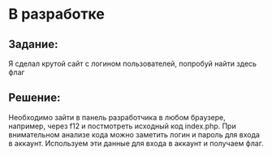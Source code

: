 <h1>В разработке</h1>

<h2>Задание:</h2>
Я сделал крутой сайт с логином пользователей, попробуй найти здесь флаг<br>

<h2>Решение:</h2>
Необходимо зайти в панель разработчика в любом браузере, например, через f12 и постмотреть исходный код index.php. При внимательном анализе кода можно заметить логин и пароль для входа в аккаунт. Используем эти данные для входа в аккаунт и получаем флаг.
